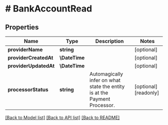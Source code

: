 # # BankAccountRead

## Properties

Name | Type | Description | Notes
------------ | ------------- | ------------- | -------------
**providerName** | **string** |  | [optional]
**providerCreatedAt** | **\DateTime** |  | [optional]
**providerUpdatedAt** | **\DateTime** |  | [optional]
**processorStatus** | **string** | Automagically infer on what state the entity is at the Payment Processor. | [optional] [readonly]

[[Back to Model list]](../../README.md#models) [[Back to API list]](../../README.md#endpoints) [[Back to README]](../../README.md)
